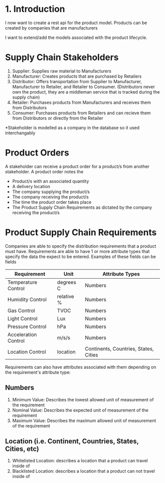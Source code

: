 # 1. Introduction

I now want to create a rest api for the product model. Products can be created by companies that are manufacturers 

I want to extend/add the models associated with the product lifecycle. 

# Supply Chain Stakeholders

1. Supplier: Supplies raw material to Manufacturers
2. Manufacturer: Creates products that are purchased by Retailers 
3. Distributor: Offers transportation from Supplier to Manufacturer, Manufacturer to Retailer, and Retailer to Consumer. (Distributors never own the product, they are a middleman service that is tracked during the supply chain)
4. Retailer: Purchases products from Manufacturers and receives them from Distributors
5. Consumer: Purchases products from Retailers and can recieve them from Distributors or directly from the Retailer

*Stakeholder is modelled as a company in the database so it used interchangably

# Product Orders

A stakeholder can receive a product order for a product/s from another stakeholder. A product order notes the
- Product/s with an associated quantity
- A delivery location
- The company supplying the product/s
- The company receiving the product/s
- The time the product order takes place
- The Product Supply Chain Requirements as dictated by the company receiving the product/s

# Product Supply Chain Requirements

Companies are able to specify the distribution requirements that a product must have. Requirements are able to have 1 or more attribute types that specify the data the expect to be entered. Examples of these fields can be fields

| Requirement          | Unit       | Attribute Types                       |
|----------------------|------------|---------------------------------------|
| Temperature Control  | degrees C  | Numbers                               |
| Humidity Control     | relative % | Numbers                               |
| Gas Control          | TVOC       | Numbers                               |
| Light Control        | Lux        | Numbers                               |
| Pressure Control     | hPa        | Numbers                               |
| Acceleration Control | m/s/s      | Numbers                               |
| Location Control     | location   | Continents, Countries, States, Cities |

Requirements can also have attributes associated with them depending on the requirement's attribute type:

## Numbers
1. Minimum Value: Describes the lowest allowed unit of measurement of the requirement
2. Nominal Value: Describes the expected unit of measurement of the requirement
3. Maximum Value: Describes the maximum allowed unit of measurement of the requirement


## Location (i.e. Continent, Countries, States, Cities, etc)
1. Whitelisted Location: describes a location that a product can travel inside of
2. Blacklisted Location: describes a location that a product can not travel inside of

